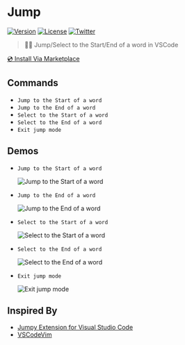 # Jump

[![Version](https://vsmarketplacebadge.apphb.com/version-short/wenfangdu.jump.svg)](https://marketplace.visualstudio.com/items?itemName=wenfangdu.jump)
[![License](https://img.shields.io/github/license/wenfangdu/vscode-jump?color=brightgreen)](https://github.com/wenfangdu/vscode-jump/blob/main/LICENSE)
[![Twitter](https://img.shields.io/twitter/url?url=https%3A%2F%2Fmarketplace.visualstudio.com%2Fitems%3FitemName%3Dwenfangdu.jump)](https://twitter.com/intent/tweet?text=Wow:&url=https%3A%2F%2Fmarketplace.visualstudio.com%2Fitems%3FitemName%3Dwenfangdu.jump)

> 🏃‍♂️ Jump/Select to the Start/End of a word in VSCode

[💿 Install Via Marketplace](https://marketplace.visualstudio.com/items?itemName=wenfangdu.jump)

## Commands

- `Jump to the Start of a word`
- `Jump to the End of a word`
- `Select to the Start of a word`
- `Select to the End of a word`
- `Exit jump mode`

## Demos

- `Jump to the Start of a word`

  ![Jump to the Start of a word](https://raw.githubusercontent.com/wenfangdu/vscode-jump/main/images/jump-to-the-start-of-a-word.gif)

- `Jump to the End of a word`

  ![Jump to the End of a word](https://raw.githubusercontent.com/wenfangdu/vscode-jump/main/images/jump-to-the-end-of-a-word.gif)

- `Select to the Start of a word`

  ![Select to the Start of a word](https://raw.githubusercontent.com/wenfangdu/vscode-jump/main/images/select-to-the-start-of-a-word.gif)

- `Select to the End of a word`

  ![Select to the End of a word](https://raw.githubusercontent.com/wenfangdu/vscode-jump/main/images/select-to-the-end-of-a-word.gif)

- `Exit jump mode`

  ![Exit jump mode](https://raw.githubusercontent.com/wenfangdu/vscode-jump/main/images/exit-jump-mode.gif)

## Inspired By

- [Jumpy Extension for Visual Studio Code](https://marketplace.visualstudio.com/items?itemName=wmaurer.vscode-jumpy)
- [VSCodeVim](https://marketplace.visualstudio.com/items?itemName=vscodevim.vim)
